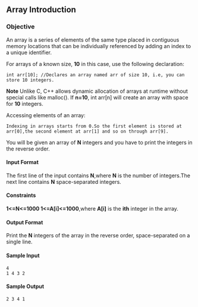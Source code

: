 ## Array Introduction 
### Objective
An array is a series of elements of the same type placed in contiguous memory locations that can be individually referenced by adding an index to a unique identifier.

For arrays of a known size, **10** in this case, use the following declaration:

	int arr[10]; //Declares an array named arr of size 10, i.e, you can 
	store 10 integers.
**Note** Unlike C, C++ allows dynamic allocation of arrays at runtime without special calls like malloc(). If **n=10**, int arr[n] will create an array with space for **10** integers.

Accessing elements of an array:

	Indexing in arrays starts from 0.So the first element is stored at 
	arr[0],the second element at arr[1] and so on through arr[9].
You will be given an array of **N** integers and you have to print the integers in the reverse order.

#### Input Format

The first line of the input contains **N**,where **N** is the number of integers.The next line contains **N** space-separated integers.

#### Constraints
**1<=N<=1000
1<=A[i]<=1000**,where **A[i]** is the **ith** integer in the array.

#### Output Format

Print the **N** integers of the array in the reverse order, space-separated on a single line.

#### Sample Input

	4
	1 4 3 2
#### Sample Output

	2 3 4 1

